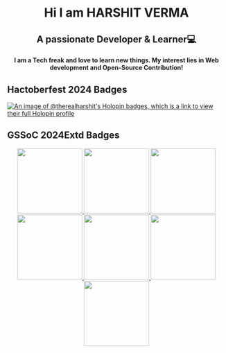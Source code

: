 <h1 align="center">Hi I am HARSHIT VERMA</h1>
<h2 align="center">A passionate Developer & Learner💻</h3>
<h4 align="center">I am a Tech freak and love to learn new things. My interest lies in Web development and Open-Source Contribution! </h4>

## Hactoberfest 2024 Badges

[![An image of @therealharshit's Holopin badges, which is a link to view their full Holopin profile](https://holopin.me/therealharshit)](https://holopin.io/@therealharshit)

## GSSoC 2024Extd Badges
<div style='display:flex; align-items:center; gap: 10px;' align='center'><a href="https://gssoc.girlscript.tech/leaderboard">
<img src="https://raw.githubusercontent.com/GSSoC24/Postman-Challenge/main/docs/assets/Postman%20White.png" width="150px" height="150px" />
  <img src="https://raw.githubusercontent.com/GSSoC24/Postman-Challenge/main/docs/assets/1.png" width="150px" height="150px" />
  <img src="https://raw.githubusercontent.com/GSSoC24/Postman-Challenge/main/docs/assets/2.png" width="150px" height="150px" />
  <img src="https://raw.githubusercontent.com/GSSoC24/Postman-Challenge/main/docs/assets/3.png" width="150px" height="150px" />
  <img src="https://raw.githubusercontent.com/GSSoC24/Postman-Challenge/main/docs/assets/4.png" width="150px" height="150px" />
  <img src="https://raw.githubusercontent.com/GSSoC24/Postman-Challenge/main/docs/assets/5.png" width="150px" height="150px" />
  <img src="https://raw.githubusercontent.com/GSSoC24/Postman-Challenge/main/docs/assets/6.png" width="150px" height="150px" /></a>
</div>
